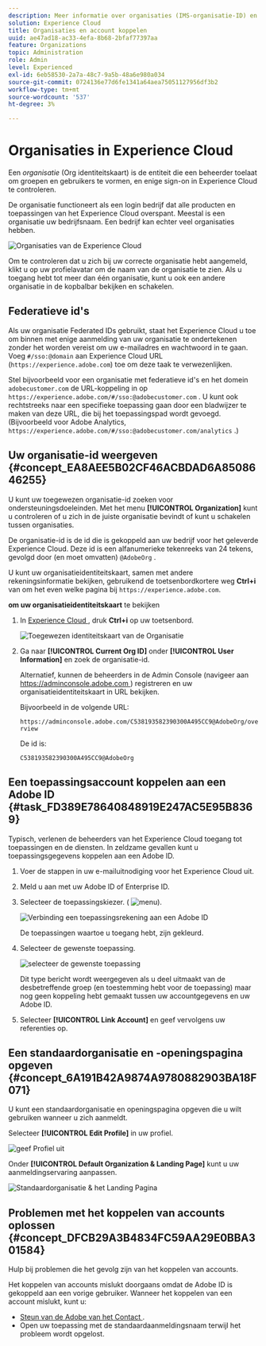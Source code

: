 ```yaml
---
description: Meer informatie over organisaties (IMS-organisatie-ID) en het koppelen van oplossingsaccounts aan Experience Cloud.
solution: Experience Cloud
title: Organisaties en account koppelen
uuid: ae47ad18-ac33-4efa-8b68-2bfaf77397aa
feature: Organizations
topic: Administration
role: Admin
level: Experienced
exl-id: 6eb58530-2a7a-48c7-9a5b-48a6e980a034
source-git-commit: 0724136e77d6fe1341a64aea75051127956df3b2
workflow-type: tm+mt
source-wordcount: '537'
ht-degree: 3%

---
```


# Organisaties in Experience Cloud

Een *organisatie* (Org identiteitskaart) is de entiteit die een beheerder toelaat om groepen en gebruikers te vormen, en enige sign-on in Experience Cloud te controleren.

De organisatie functioneert als een login bedrijf dat alle producten en toepassingen van het Experience Cloud overspant. Meestal is een organisatie uw bedrijfsnaam. Een bedrijf kan echter veel organisaties hebben.

![ Organisaties van de Experience Cloud ](../assets/organizations-menu.png)

Om te controleren dat u zich bij uw correcte organisatie hebt aangemeld, klikt u op uw profielavatar om de naam van de organisatie te zien. Als u toegang hebt tot meer dan één organisatie, kunt u ook een andere organisatie in de kopbalbar bekijken en schakelen.

## Federatieve id&#39;s

Als uw organisatie Federated IDs gebruikt, staat het Experience Cloud u toe om binnen met enige aanmelding van uw organisatie te ondertekenen zonder het worden vereist om uw e-mailadres en wachtwoord in te gaan. Voeg `#/sso:@domain` aan Experience Cloud URL (`https://experience.adobe.com`) toe om deze taak te verwezenlijken.

Stel bijvoorbeeld voor een organisatie met federatieve id&#39;s en het domein `adobecustomer.com` de URL-koppeling in op `https://experience.adobe.com/#/sso:@adobecustomer.com` . U kunt ook rechtstreeks naar een specifieke toepassing gaan door een bladwijzer te maken van deze URL, die bij het toepassingspad wordt gevoegd. (Bijvoorbeeld voor Adobe Analytics, `https://experience.adobe.com/#/sso:@adobecustomer.com/analytics` .)

## Uw organisatie-id weergeven {#concept_EA8AEE5B02CF46ACBDAD6A8508646255}

U kunt uw toegewezen organisatie-id zoeken voor ondersteuningsdoeleinden. Met het menu **[!UICONTROL Organization]** kunt u controleren of u zich in de juiste organisatie bevindt of kunt u schakelen tussen organisaties.

De organisatie-id is de id die is gekoppeld aan uw bedrijf voor het geleverde Experience Cloud. Deze id is een alfanumerieke tekenreeks van 24 tekens, gevolgd door (en moet omvatten) `@AdobeOrg` .

U kunt uw organisatieidentiteitskaart, samen met andere rekeningsinformatie bekijken, gebruikend de toetsenbordkortere weg **Ctrl+i** van om het even welke pagina bij `https://experience.adobe.com`.

**om uw organisatieidentiteitskaart** te bekijken

1. In [ Experience Cloud ](https://experience.adobe.com), druk **Ctrl+i** op uw toetsenbord.

   ![ Toegewezen identiteitskaart van de Organisatie ](../assets/assigned-organization.png)

1. Ga naar **[!UICONTROL Current Org ID]** onder **[!UICONTROL User Information]** en zoek de organisatie-id.

   Alternatief, kunnen de beheerders in de Admin Console (navigeer aan [ https://adminconsole.adobe.com ](https://adminconsole.adobe.com)) registreren en uw organisatieidentiteitskaart in URL bekijken.

   Bijvoorbeeld in de volgende URL:

   `https://adminconsole.adobe.com/C538193582390300A495CC9@AdobeOrg/overview`

   De id is:

   `C538193582390300A495CC9@AdobeOrg`

## Een toepassingsaccount koppelen aan een Adobe ID {#task_FD389E78640848919E247AC5E95B8369}

Typisch, verlenen de beheerders van het Experience Cloud toegang tot toepassingen en de diensten. In zeldzame gevallen kunt u toepassingsgegevens koppelen aan een Adobe ID.

1. Voer de stappen in uw e-mailuitnodiging voor het Experience Cloud uit.

1. Meld u aan met uw Adobe ID of Enterprise ID.

1. Selecteer de toepassingskiezer. ( ![ menu ](../assets/menu-icon.png)).

   ![ Verbinding een toepassingsrekening aan een Adobe ID ](../assets/solutions-active.png)

   De toepassingen waartoe u toegang hebt, zijn gekleurd.

1. Selecteer de gewenste toepassing.

   ![ selecteer de gewenste toepassing ](../assets/analytics-link-accounts.png)

   Dit type bericht wordt weergegeven als u deel uitmaakt van de desbetreffende groep (en toestemming hebt voor de toepassing) maar nog geen koppeling hebt gemaakt tussen uw accountgegevens en uw Adobe ID.

1. Selecteer **[!UICONTROL Link Account]** en geef vervolgens uw referenties op.

## Een standaardorganisatie en -openingspagina opgeven {#concept_6A191B42A9874A9780882903BA18F071}

U kunt een standaardorganisatie en openingspagina opgeven die u wilt gebruiken wanneer u zich aanmeldt.

Selecteer **[!UICONTROL Edit Profile]** in uw profiel.

![ geef Profiel ](../assets/edit-profile.png) uit

Onder **[!UICONTROL Default Organization & Landing Page]** kunt u uw aanmeldingservaring aanpassen.

![ Standaardorganisatie &amp; het Landing Pagina ](../assets/default-organization.png)

## Problemen met het koppelen van accounts oplossen {#concept_DFCB29A3B4834FC59AA29E0BBA301584}

Hulp bij problemen die het gevolg zijn van het koppelen van accounts.

Het koppelen van accounts mislukt doorgaans omdat de Adobe ID is gekoppeld aan een vorige gebruiker. Wanneer het koppelen van een account mislukt, kunt u:

* [ Steun van de Adobe van het Contact ](https://experienceleague.adobe.com/?support-solution=General#support).
* Open uw toepassing met de standaardaanmeldingsnaam terwijl het probleem wordt opgelost.
